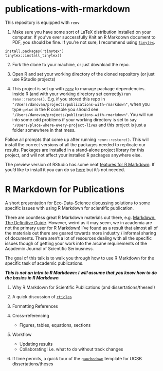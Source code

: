 
<!-- README.md is generated from README.Rmd. Please edit that file -->

# publications-with-rmarkdown

<!-- badges: start -->

<!-- badges: end -->

This repository is equipped with `renv`

1.  Make sure you have some sort of LaTeX distribution installed on your
    computer. If you’ve ever successfully Knit an R Markdown document to
    PDF, you should be fine. If you’re not sure, I recommend using
    [`tinytex`](https://yihui.name/tinytex/).

<!-- end list -->

    install.packages('tinytex')
    tinytex::install_tinytex()

2.  Fork the clone to your machine, or just download the repo.

3.  Open R and set your working directory of the cloned repository (or
    just use RStudio projects)

4.  This project is set up with
    [`renv`](https://rstudio.github.io/renv/articles/renv.html) to
    manage package dependencies. Inside R (and with your working
    directory set correctly) run `renv::restore()`. E.g. if you stored
    this repo in
    `"/Users/danovan/projects/publications-with-rmarkdown"`, when you
    type `getwd` in the R console you should see
    `"/Users/danovan/projects/publications-with-rmarkdown"`. You will
    run into some odd problems if your working directory is set to say
    `"/Users/place-where-every-project-lives` and this project is just a
    folder somewhere in that mess.

Follow all prompts that come up after running `renv::restore()`. This
will install the correct versions of all the packages needed to
replicate our results. Packages are installed in a stand-alone project
library for this project, and will not affect your installed R packages
anywhere else.

The preview version of RStudio has some neat [features for R
Markdown](https://rstudio.com/products/rstudio/download/preview/). If
you’d like to install it you can do so
[here](https://rstudio.com/products/rstudio/download/preview/) but it’s
not needed.

# R Markdown for Publications

A short presentation for Eco-Data-Science discussing solutions to some
specific issues with using R Markdown for scientific publication.

There are countless great R Markdown materials out there,
e.g. [Markdown: The Definitive
Guide](https://bookdown.org/yihui/rmarkdown/). However, weird as it may
seem, we in academia are not the primary user for R Markdown\! I’ve
found as a result that almost all of the materials out there are geared
towards more industry / informal sharing of documents. There aren’t a
lot of resources dealing with all the specific issues though of getting
your work into the arcane requirements of the Academic Journal of
Scientific Seriousness.

The goal of this talk is to walk you through how to use R Markdown for
the specific task of academic publications.

***This is not an intro to R Markdown: I will assume that you know how
to do the basics in R Markdown***

1.  Why R Markdown for Scientific Publications (and
    dissertations/theses\!)

2.  A quick discussion of
    [`rticles`](https://github.com/rstudio/rticles)

3.  Formatting References

4.  Cross-referencing
    
      - Figures, tables, equations, sections

5.  Workflow
    
      - Updating results
      - Collaborating\! i.e. what to do without track changes

6.  If time permits, a quick tour of the
    [`gauchodown`](https://github.com/DanOvando/gauchodown) template for
    UCSB dissertations/theses
